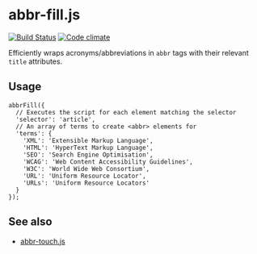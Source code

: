 # abbr-fill.js

[![Build Status](http://img.shields.io/travis/Tyriar/abbr-fill.js.svg?style=flat)](http://travis-ci.org/Tyriar/abbr-fill.js)
[![Code climate](http://img.shields.io/codeclimate/github/Tyriar/abbr-fill.js.svg?style=flat)](https://codeclimate.com/github/Tyriar/abbr-fill.js)

Efficiently wraps acronyms/abbreviations in `abbr` tags with their relevant `title` attributes.

## Usage

    abbrFill({
      // Executes the script for each element matching the selector
      'selector': 'article',
      // An array of terms to create <abbr> elements for
      'terms': {
        'XML': 'Extensible Markup Language',
        'HTML': 'HyperText Markup Language',
        'SEO': 'Search Engine Optimisation',
        'WCAG': 'Web Content Accessibility Guidelines',
        'W3C': 'World Wide Web Consortium',
        'URL': 'Uniform Resource Locator',
        'URLs': 'Uniform Resource Locators'
      }
    });

## See also

- [abbr-touch.js][1]



  [1]: https://github.com/Tyriar/abbr-touch.js
